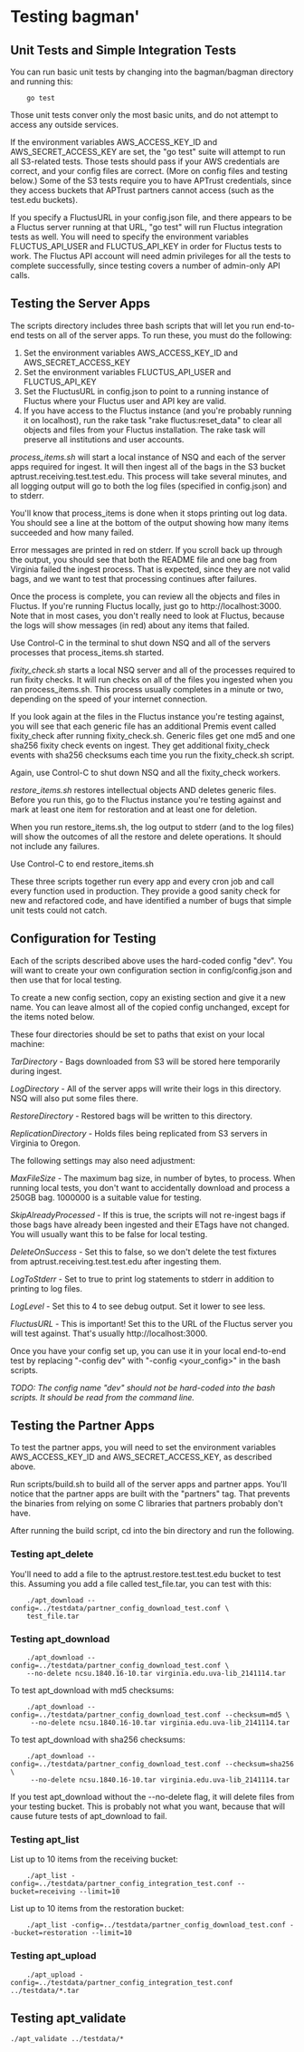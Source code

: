 # Testing bagman'

## Unit Tests and Simple Integration Tests

You can run basic unit tests by changing into the bagman/bagman
directory and running this:

```
	go test
```

Those unit tests conver only the most basic units, and do not attempt
to access any outside services.

If the environment variables AWS_ACCESS_KEY_ID and
AWS_SECRET_ACCESS_KEY are set, the "go test" suite will attempt to run
all S3-related tests. Those tests should pass if your AWS credentials
are correct, and your config files are correct. (More on config files
and testing below.) Some of the S3 tests require you to have APTrust
credentials, since they access buckets that APTrust partners cannot
access (such as the test.edu buckets).

If you specify a FluctusURL in your config.json file, and there
appears to be a Fluctus server running at that URL, "go test" will run
Fluctus integration tests as well. You will need to specify the
environment variables FLUCTUS_API_USER and FLUCTUS_API_KEY in order
for Fluctus tests to work. The Fluctus API account will need admin
privileges for all the tests to complete successfully, since testing
covers a number of admin-only API calls.

## Testing the Server Apps

The scripts directory includes three bash scripts that will let you
run end-to-end tests on all of the server apps. To run these, you must
do the following:

1. Set the environment variables AWS_ACCESS_KEY_ID and AWS_SECRET_ACCESS_KEY
2. Set the environment variables FLUCTUS_API_USER and FLUCTUS_API_KEY
3. Set the FluctusURL in config.json to point to a running instance of
Fluctus where your Fluctus user and API key are valid.
4. If you have access to the Fluctus instance (and you're probably
running it on localhost), run the rake task "rake fluctus:reset_data"
to clear all objects and files from your Fluctus installation. The
rake task will preserve all institutions and user accounts.

*process_items.sh* will start a local instance of NSQ and each of the
server apps required for ingest. It will then ingest all of the bags
in the S3 bucket aptrust.receiving.test.test.edu. This process will
take several minutes, and all logging output will go to both the log
files (specified in config.json) and to stderr.

You'll know that process_items is done when it stops printing out log
data. You should see a line at the bottom of the output showing how
many items succeeded and how many failed.

Error messages are printed in red on stderr. If you scroll back up
through the output, you should see that both the README file and one
bag from Virginia failed the ingest process. That is expected, since
they are not valid bags, and we want to test that processing continues
after failures.

Once the process is complete, you can review all the objects and files
in Fluctus. If you're running Fluctus locally, just go to
http://localhost:3000. Note that in most cases, you don't really need
to look at Fluctus, because the logs will show messages (in red) about
any items that failed.

Use Control-C in the terminal to shut down NSQ and all of the servers
processes that process_items.sh started.

*fixity_check.sh* starts a local NSQ server and all of the processes
required to run fixity checks. It will run checks on all of the files
you ingested when you ran process_items.sh. This process usually
completes in a minute or two, depending on the speed of your internet
connection.

If you look again at the files in the Fluctus instance you're testing
against, you will see that each generic file has an additional Premis
event called fixity_check after running fixity_check.sh. Generic files
get one md5 and one sha256 fixity check events on ingest. They get
additional fixity_check events with sha256 checksums each time you run
the fixity_check.sh script.

Again, use Control-C to shut down NSQ and all the fixity_check workers.

*restore_items.sh* restores intellectual objects AND deletes generic
files. Before you run this, go to the Fluctus instance you're testing
against and mark at least one item for restoration and at least one
for deletion.

When you run restore_items.sh, the log output to stderr (and to the
log files) will show the outcomes of all the restore and delete
operations. It should not include any failures.

Use Control-C to end restore_items.sh

These three scripts together run every app and every cron job and call
every function used in production. They provide a good sanity check
for new and refactored code, and have identified a number of bugs that
simple unit tests could not catch.

## Configuration for Testing

Each of the scripts described above uses the hard-coded config
"dev". You will want to create your own configuration section in
config/config.json and then use that for local testing.

To create a new config section, copy an existing section and give it a
new name. You can leave almost all of the copied config unchanged,
except for the items noted below.

These four directories should be set to paths that exist on your local
machine:

*TarDirectory* - Bags downloaded from S3 will be stored here
 temporarily during ingest.

*LogDirectory* - All of the server apps will write their logs in this
 directory. NSQ will also put some files there.

*RestoreDirectory* - Restored bags will be written to this directory.

*ReplicationDirectory* - Holds files being replicated from S3 servers
 in Virginia to Oregon.

The following settings may also need adjustment:

*MaxFileSize* - The maximum bag size, in number of bytes, to
 process. When running local tests, you don't want to accidentally
 download and process a 250GB bag. 1000000 is a suitable value for
 testing.

*SkipAlreadyProcessed* - If this is true, the scripts will not
 re-ingest bags if those bags have already been ingested and their
 ETags have not changed. You will usually want this to be false for
 local testing.

*DeleteOnSuccess* - Set this to false, so we don't delete the test
 fixtures from aptrust.receiving.test.test.edu after ingesting them.

*LogToStderr* - Set to true to print log statements to stderr in
 addition to printing to log files.

*LogLevel* - Set this to 4 to see debug output. Set it lower to see less.

*FluctusURL* - This is important! Set this to the URL of the Fluctus
 server you will test against. That's usually http://localhost:3000.

Once you have your config set up, you can use it in your local
end-to-end test by replacing "-config dev" with "-config
<your_config>" in the bash scripts.

*TODO: The config name "dev" should not be hard-coded into the bash
scripts. It should be read from the command line.*

## Testing the Partner Apps

To test the partner apps, you will need to set the environment
variables AWS_ACCESS_KEY_ID and AWS_SECRET_ACCESS_KEY, as described
above.

Run scripts/build.sh to build all of the server apps and partner
apps. You'll notice that the partner apps are built with the
"partners" tag. That prevents the binaries from relying on some C
libraries that partners probably don't have.

After running the build script, cd into the bin directory and run the
following.

### Testing apt_delete

You'll need to add a file to the aptrust.restore.test.test.edu bucket
to test this. Assuming you add a file called test_file.tar, you can
test with this:

```
	./apt_download --config=../testdata/partner_config_download_test.conf \
	test_file.tar
```

### Testing apt_download

```
	./apt_download --config=../testdata/partner_config_download_test.conf \
	--no-delete ncsu.1840.16-10.tar virginia.edu.uva-lib_2141114.tar
```

To test apt_download with md5 checksums:

```
	./apt_download --config=../testdata/partner_config_download_test.conf --checksum=md5 \
	 --no-delete ncsu.1840.16-10.tar virginia.edu.uva-lib_2141114.tar
```

To test apt_download with sha256 checksums:

```
	./apt_download --config=../testdata/partner_config_download_test.conf --checksum=sha256 \
	 --no-delete ncsu.1840.16-10.tar virginia.edu.uva-lib_2141114.tar
```

If you test apt_download without the --no-delete flag, it will delete
files from your testing bucket. This is probably not what you want,
because that will cause future tests of apt_download to fail.

### Testing apt_list

List up to 10 items from the receiving bucket:

```
	./apt_list -config=../testdata/partner_config_integration_test.conf --bucket=receiving --limit=10
```

List up to 10 items from the restoration bucket:

```
	./apt_list -config=../testdata/partner_config_download_test.conf --bucket=restoration --limit=10
```

### Testing apt_upload

```
	./apt_upload -config=../testdata/partner_config_integration_test.conf ../testdata/*.tar
```

## Testing apt_validate

```
./apt_validate ../testdata/*
```
